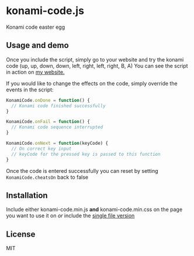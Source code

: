 # konami-code.js
Konami code easter egg

## Usage and demo
Once you include the script, simply go to your website and try the konami code (up, up, down, down, left, right, left, right, B, A)
You can see the script in action on [my website.](https://loucee.dev)

If you would like to change the effects on the code, simply override the events in the script:

```js
KonamiCode.onDone = function() {
  // Konami code finished successfully
}

KonamiCode.onFail = function() {
  // Konami code sequence interrupted
}

KonamiCode.onNext = function(keyCode) {
  // On correct key input
  // keyCode for the pressed key is passed to this function
}
```

Once the code is entered successfully you can reset by setting `KonamiCode.cheatsOn` back to false

## Installation
Include either konami-code.min.js **and** konami-code.min.css on the page you want to use it on *or* include the [single file version]()

## License
MIT
